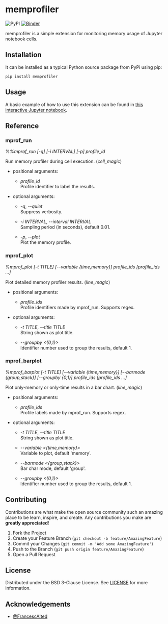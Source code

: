 # memprofiler

![PyPI](https://img.shields.io/pypi/v/memprofiler)
[![Binder](https://mybinder.org/badge_logo.svg)](https://mybinder.org/v2/gh/aleixalcacer/memprofiler/HEAD?filepath=examples/)

memprofiler is a simple extension for monitoring memory usage of Jupyter notebook cells.


## Installation

It can be installed as a typical Python source package from PyPi using pip:

```
pip install memprofiler
```


## Usage

A basic example of how to use this extension can be found in
[this interactive Jupyter notebook](https://mybinder.org/v2/gh/aleixalcacer/memprofiler/HEAD?filepath=examples/basic.ipynb).


## Reference

### mprof_run

*%%mprof_run [-q] [-i INTERVAL] [-p] profile_id*

Run memory profiler during cell execution. (*cell_magic*)

- positional arguments:
    - *profile_id* \
        Profile identifier to label the results.

- optional arguments:
    - *-q*, *--quiet* \
        Suppress verbosity.
        
    - *-i INTERVAL*, *--interval INTERVAL* \
        Sampling period (in seconds), default 0.01.
      
    - *-p*, *--plot* \
        Plot the memory profile.


### mprof_plot

*%mprof_plot [-t TITLE] [--variable {time,memory}] profile_ids [profile_ids ...]*

Plot detailed memory profiler results. (*line_magic*)

- positional arguments:
  
    - *profile_ids* \
        Profile identifiers made by mprof_run. Supports regex.

- optional arguments:
  
    - *-t TITLE*, *--title TITLE* \
        String shown as plot title.
      
    - *--groupby <{0,1}>* \
        Identifier number used to group the results, default 1.


### mprof_barplot  

*%mprof_barplot [-t TITLE] [--variable {time,memory}]
                     [--barmode {group,stack}] [--groupby {0,1}]
                     profile_ids [profile_ids ...]*

Plot only-memory or only-time results in a bar chart. (*line_magic*)

- positional arguments:
  
    - *profile_ids* \
        Profile labels made by mprof_run. Supports regex.

- optional arguments:
  
    - *-t TITLE*, *--title TITLE* \
        String shown as plot title.
      
    - *--variable <{time,memory}>* \
        Variable to plot, default 'memory'.
  
    - *--barmode <{group,stack}>* \
        Bar char mode, default 'group'.
  
    - *--groupby <{0,1}>* \
        Identifier number used to group the results, default 1.

## Contributing

Contributions are what make the open source community such an amazing place to be learn,
inspire, and create. Any contributions you make are **greatly appreciated**!

1. Fork the Project
2. Create your Feature Branch (`git checkout -b feature/AmazingFeature`)
3. Commit your Changes (`git commit -m 'Add some AmazingFeature'`)
4. Push to the Branch (`git push origin feature/AmazingFeature`)
5. Open a Pull Request


## License

Distributed under the BSD 3-Clause License.
See [LICENSE](https://github.com/aleixalcacer/memprofiler/blob/HEAD/LICENSE) for more information.


## Acknowledgements

- [@FrancescAlted](https://github.com/FrancescAlted)
